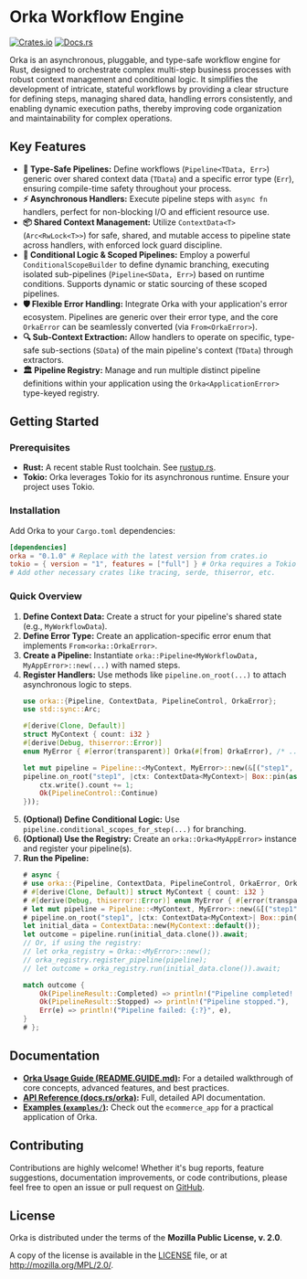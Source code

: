 # Orka Workflow Engine

[![Crates.io](https://img.shields.io/crates/v/orka.svg)](https://crates.io/crates/orka)
[![Docs.rs](https://docs.rs/orka/badge.svg)](https://docs.rs/orka)

Orka is an asynchronous, pluggable, and type-safe workflow engine for Rust, designed to orchestrate complex multi-step business processes with robust context management and conditional logic. It simplifies the development of intricate, stateful workflows by providing a clear structure for defining steps, managing shared data, handling errors consistently, and enabling dynamic execution paths, thereby improving code organization and maintainability for complex operations.

## Key Features

*   **🚀 Type-Safe Pipelines:** Define workflows (`Pipeline<TData, Err>`) generic over shared context data (`TData`) and a specific error type (`Err`), ensuring compile-time safety throughout your process.
*   **⚡ Asynchronous Handlers:** Execute pipeline steps with `async fn` handlers, perfect for non-blocking I/O and efficient resource use.
*   **📦 Shared Context Management:** Utilize `ContextData<T>` (`Arc<RwLock<T>>`) for safe, shared, and mutable access to pipeline state across handlers, with enforced lock guard discipline.
*   **🌿 Conditional Logic & Scoped Pipelines:** Employ a powerful `ConditionalScopeBuilder` to define dynamic branching, executing isolated sub-pipelines (`Pipeline<SData, Err>`) based on runtime conditions. Supports dynamic or static sourcing of these scoped pipelines.
*   **🛡️ Flexible Error Handling:** Integrate Orka with your application's error ecosystem. Pipelines are generic over their error type, and the core `OrkaError` can be seamlessly converted (via `From<OrkaError>`).
*   **🔍 Sub-Context Extraction:** Allow handlers to operate on specific, type-safe sub-sections (`SData`) of the main pipeline's context (`TData`) through extractors.
*   **🏛️ Pipeline Registry:** Manage and run multiple distinct pipeline definitions within your application using the `Orka<ApplicationError>` type-keyed registry.

## Getting Started

### Prerequisites

*   **Rust:** A recent stable Rust toolchain. See [rustup.rs](https://rustup.rs/).
*   **Tokio:** Orka leverages Tokio for its asynchronous runtime. Ensure your project uses Tokio.

### Installation

Add Orka to your `Cargo.toml` dependencies:

```toml
[dependencies]
orka = "0.1.0" # Replace with the latest version from crates.io
tokio = { version = "1", features = ["full"] } # Orka requires a Tokio runtime
# Add other necessary crates like tracing, serde, thiserror, etc.
```

### Quick Overview

1.  **Define Context Data:** Create a struct for your pipeline's shared state (e.g., `MyWorkflowData`).
2.  **Define Error Type:** Create an application-specific error enum that implements `From<orka::OrkaError>`.
3.  **Create a Pipeline:** Instantiate `orka::Pipeline<MyWorkflowData, MyAppError>::new(...)` with named steps.
4.  **Register Handlers:** Use methods like `pipeline.on_root(...)` to attach asynchronous logic to steps.
    ```rust
    use orka::{Pipeline, ContextData, PipelineControl, OrkaError};
    use std::sync::Arc;

    #[derive(Clone, Default)]
    struct MyContext { count: i32 }
    #[derive(Debug, thiserror::Error)]
    enum MyError { #[error(transparent)] Orka(#[from] OrkaError), /* ... */ }

    let mut pipeline = Pipeline::<MyContext, MyError>::new(&[("step1", false, None)]);
    pipeline.on_root("step1", |ctx: ContextData<MyContext>| Box::pin(async move {
        ctx.write().count += 1;
        Ok(PipelineControl::Continue)
    }));
    ```
5.  **(Optional) Define Conditional Logic:** Use `pipeline.conditional_scopes_for_step(...)` for branching.
6.  **(Optional) Use the Registry:** Create an `orka::Orka<MyAppError>` instance and register your pipeline(s).
7.  **Run the Pipeline:**
    ```rust
    # async {
    # use orka::{Pipeline, ContextData, PipelineControl, OrkaError, Orka, PipelineResult};
    # #[derive(Clone, Default)] struct MyContext { count: i32 }
    # #[derive(Debug, thiserror::Error)] enum MyError { #[error(transparent)] Orka(#[from] OrkaError),}
    # let mut pipeline = Pipeline::<MyContext, MyError>::new(&[("step1", false, None)]);
    # pipeline.on_root("step1", |ctx: ContextData<MyContext>| Box::pin(async move { Ok(PipelineControl::Continue) }));
    let initial_data = ContextData::new(MyContext::default());
    let outcome = pipeline.run(initial_data.clone()).await;
    // Or, if using the registry:
    // let orka_registry = Orka::<MyError>::new();
    // orka_registry.register_pipeline(pipeline);
    // let outcome = orka_registry.run(initial_data.clone()).await;

    match outcome {
        Ok(PipelineResult::Completed) => println!("Pipeline completed! Count: {}", initial_data.read().count),
        Ok(PipelineResult::Stopped) => println!("Pipeline stopped."),
        Err(e) => println!("Pipeline failed: {:?}", e),
    }
    # };
    ```

## Documentation

*   **[Orka Usage Guide (README.GUIDE.md)](README.GUIDE.md):** For a detailed walkthrough of core concepts, advanced features, and best practices.
*   **[API Reference (docs.rs/orka)](https://docs.rs/orka):** Full, detailed API documentation.
*   **[Examples (`examples/`)](../examples):** Check out the `ecommerce_app` for a practical application of Orka.

## Contributing

Contributions are highly welcome! Whether it's bug reports, feature suggestions, documentation improvements, or code contributions, please feel free to open an issue or pull request on [GitHub](https://github.com/excsn/orka).

## License

Orka is distributed under the terms of the **Mozilla Public License, v. 2.0**.

A copy of the license is available in the [LICENSE](LICENSE) file, or at http://mozilla.org/MPL/2.0/.